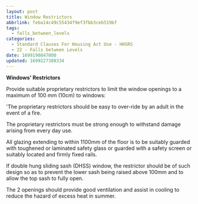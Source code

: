 ```yaml
---
layout: post
title: Window Restrictors
abbrlink: feba14c49c55434f9ef3fbb3ceb519bf
tags:
  - falls_between_levels
categories:
  - Standard Clauses For Housing Act Use - HHSRS
  - 22 - Falls between Levels
date: 1699190847000
updated: 1699227308334
---
```


**Windows’ Restrictors**

Provide suitable proprietary restrictors to limit the window openings to a maximum of 100 mm (10cm) to windows:

'The proprietary restrictors should be easy to over-ride by an adult in the event of a fire.

The proprietary restrictors must be strong enough to withstand damage arising from every day use.

All glazing extending to within 1100mm of the floor is to be suitably guarded with toughened or laminated safety glass or guarded with a safety screen or suitably located and firmly fixed rails.

If double hung sliding sash (DHSS) window, the restrictor should be of such design so as to prevent the lower sash being raised above 100mm and to allow the top sash to fully open.

The 2 openings should provide good ventilation and assist in cooling to reduce the hazard of excess heat in summer.

